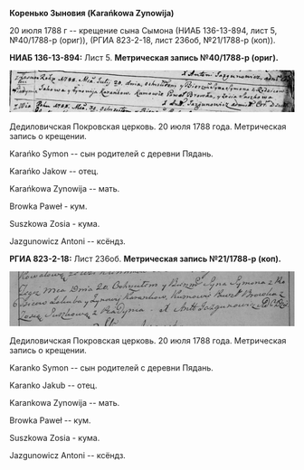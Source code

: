 **Коренько Зыновия (Karańkowa Zynowija)**

20 июля 1788 г -- крещение сына Сымона (НИАБ 136-13-894, лист 5,
№40/1788-р (ориг)), (РГИА 823-2-18, лист 236об, №21/1788-р (коп)).

**НИАБ 136-13-894:** Лист 5. **Метрическая запись №40/1788-р (ориг).**

![](./media/8cc5c9af1fc7317a2524ab1e51b88d5313d90c7f.png)

Дедиловичская Покровская церковь. 20 июля 1788 года. Метрическая запись
о крещении.

Karańko Symon -- сын родителей с деревни Пядань.

Karańko Jakow -- отец.

Karańkowa Zynowija -- мать.

Browka Paweł - кум.

Suszkowa Zosia - кума.

Jazgunowicz Antoni -- ксёндз.

**РГИА 823-2-18:** Лист 236об. **Метрическая запись №21/1788-р (коп).**

![](./media/614cfea76786a60ec0bf56071c94a0442e4c713f.png)

Дедиловичская Покровская церковь. 20 июля 1788 года. Метрическая запись
о крещении.

Karanko Symon -- сын родителей с деревни Пядань.

Karanko Jakub -- отец.

Karankowa Zynowija -- мать.

Browka Paweł -- кум.

Suszkowa Zosia - кума.

Jazgunowicz Antoni -- ксёндз.

